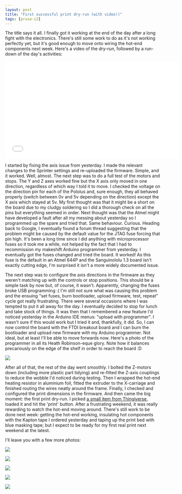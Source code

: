 ```yaml
---
layout: post
title: "First successful print dry-run (with video!)"
tags: [prusa-i2]
---
```


The title says it all.  I finally got it working at the end of the day after a long fight with the electronics.  There's still some work to do as it's not working perfectly yet, but it's good enough to move onto wiring the hot-end components next week.  Here's a video of the dry-run, followed by a run-down of the day's activities:

<iframe width="560" height="315" src="//www.youtube.com/embed/8D9sD-6nL9I" frameborder="0" allowfullscreen></iframe>

I started by fixing the axis issue from yesterday.  I made the relevant changes to the Sprinter settings and re-uploaded the firmware.  Simple, and it worked.  Well, almost.  The next step was to do a full test of the motors and stops.  The Y and Z axes worked fine but the X axis only moved in one direction, regardless of which way I told it to move.  I checked the voltage on the direction pin for each of the Pololus and, sure enough, they all behaved properly (switch between 0v and 5v depending on the direction) except the X axis which stayed at 5v.  My first thought was that it might be a short on the board due to my cludgy soldering so I did a thorough check on all the pins but everything seemed in order.  Next thought was that the Atmel might have developed a fault after all my messing about yesterday so I programmed up the spare and tried that.  Same behaviour.  Curious.  Heading back to Google, I eventually found a forum thread suggesting that the problem might be caused by the default value for the JTAG fuse forcing that pin high.  It's been a long time since I did anything with microprocessor fuses so it took me a while, not helped by the fact that I had to recommission my makeshift Arduino programmer from yesterday.  I eventually got the fuses changed and tried the board. It worked!  As this fuse is the default in an Atmel 644P and the Sanguinololu 1.3 board isn't exactly cutting edge, I'm surprised it isn't a more widely documented issue.

The next step was to configure the axis directions in the firmware as they weren't matching up with the controls or stop positions.  This should be a simple task by now but, of course, it wasn't.  Apparently, changing the fuses broke USB programming :(  I'm still not sure what was causing this problem and the ensuing "set fuses, burn bootloader, upload firmware, test, repeat" cycle got really frustrating.  There were several occasions where I was tempted to put it all away for the day.  I eventually decided to stop for lunch and take stock of things.  It was then that I remembered a new feature I'd noticed yesterday in the Arduino IDE menus: "upload with programmer".  I wasn't sure if this would work but I tried it and, thankfully, it did.  So, I can now control the board with the FTDI breakout board and I can burn the bootloader and upload new firmware with my Arduino programmer.  Not ideal, but at least I'll be able to move forwards now.  Here's a photo of the programmer in all its Heath Robinson-eque glory.  Note how it balances precariously on the edge of the shelf in order to reach the board :D

![](/images/prusa-i2/P1060461.tn.jpg)

After all of that, the rest of the day went smoothly.  I bolted the Z-motors down (including more plastic part tidying) and re-fitted the Z-axis couplings to reduce the wobble I'd noticed during testing.  Then I wrapped the hot-end heating resistor in aluminium foil, fitted the extruder to the X-carriage and finished routing the wires neatly around the frame.  Finally, I checked and configured the print dimensions in the firmware.  And then came the big moment: the first print dry-run.  I picked [a small item from Thingiverse](http://www.thingiverse.com/thing:29990), loaded it and hit the 'print' button.  After a frustrating weekend, it was really rewarding to watch the hot-end moving around.  There's still work to be done next week: getting the hot-end working, insulating hot components with the Kapton tape I ordered yesterday and taping up the print bed with blue masking tape; but I expect to be ready for my first real print next weekend at the latest.

I'll leave you with a few more photos:

![](/images/prusa-i2/P1060457.tn.jpg)

![](/images/prusa-i2/P1060458.tn.jpg)

![](/images/prusa-i2/P1060459.tn.jpg)

![](/images/prusa-i2/P1060456.tn.jpg)

![](/images/prusa-i2/P1060460.tn.jpg)
